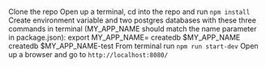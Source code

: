 Clone the repo
Open up a terminal, cd into the repo and run `npm install`
Create environment variable and two postgres databases with these three commands in terminal (MY_APP_NAME should match the name parameter in package.json):
  export MY_APP_NAME=<name-param-in-package-json>
  createdb $MY_APP_NAME
  createdb $MY_APP_NAME-test
From terminal run `npm run start-dev`
Open up a browser and go to `http://localhost:8080/`
